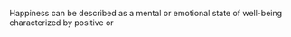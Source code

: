 Happiness can be described as a mental or emotional state of well-being characterized by positive or